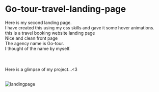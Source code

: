 # Go-tour-travel-landing-page
Here is my second landing page.<br> I have created this using my css skills and gave it some hover animations. <br> this is a travel booking website landing page <br> Nice and clean front page
<br> The agency name is Go-tour. <br> I thought of the name by myself.
<br><br>
<br><br>
Here is a glimpse of my project...<3
<br><br>

![landingpage](https://github.com/user-attachments/assets/ed3faf63-333f-4686-8bdd-8d39a642fc16)


